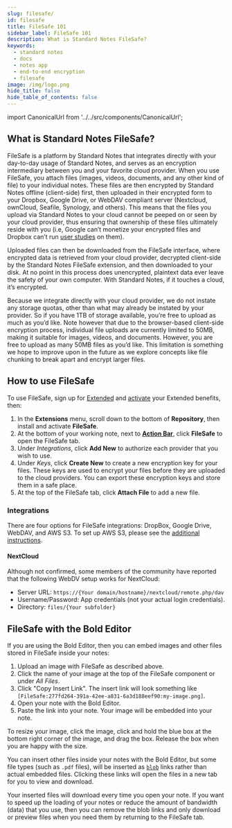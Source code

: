 ```yaml
---
slug: filesafe/
id: filesafe
title: FileSafe 101
sidebar_label: FileSafe 101
description: What is Standard Notes FileSafe?
keywords:
  - standard notes
  - docs
  - notes app
  - end-to-end encryption
  - filesafe
image: /img/logo.png
hide_title: false
hide_table_of_contents: false
---
```


<!-- Copied from https://standardnotes.org/help/44/filesafe-101 -->

import CanonicalUrl from '../../src/components/CanonicalUrl';

<CanonicalUrl
 canonicalUrl="https://standardnotes.org/help/44/filesafe-101"
/>

## What is Standard Notes FileSafe?

FileSafe is a platform by Standard Notes that integrates directly with your day-to-day usage of Standard Notes, and serves as an encryption intermediary between you and your favorite cloud provider. When you use FileSafe, you attach files (images, videos, documents, and any other kind of file) to your individual notes. These files are then encrypted by Standard Notes offline (client-side) first, then uploaded in their encrypted form to your Dropbox, Google Drive, or WebDAV compliant server (Nextcloud, ownCloud, Seafile, Synology, and others). This means that the files you upload via Standard Notes to your cloud cannot be peeped on or seen by your cloud provider, thus ensuring that ownership of these files ultimately reside with you (i.e, Google can’t monetize your encrypted files and Dropbox can’t run [user studies](https://hbr.org/2018/07/a-study-of-thousands-of-dropbox-projects-reveals-how-successful-teams-collaborate) on them).

Uploaded files can then be downloaded from the FileSafe interface, where encrypted data is retrieved from your cloud provider, decrypted client-side by the Standard Notes FileSafe extension, and then downloaded to your disk. At no point in this process does unencrypted, plaintext data ever leave the safety of your own computer. With Standard Notes, if it touches a cloud, it’s encrypted.

Because we integrate directly with your cloud provider, we do not instate any storage quotas, other than what may already be instated by your provider. So if you have 1TB of storage available, you’re free to upload as much as you’d like. Note however that due to the browser-based client-side encryption process, individual file uploads are currently limited to 50MB, making it suitable for images, videos, and documents. However, you are free to upload as many 50MB files as you’d like. This limitation is something we hope to improve upon in the future as we explore concepts like file chunking to break apart and encrypt larger files.

## How to use FileSafe

To use FileSafe, sign up for [Extended](https://standardnotes.org/extensions) and [activate](https://standardnotes.org/help/29/how-do-i-install-extensions-once-i-ve-signed-up-for-extended) your Extended benefits, then:

1. In the **Extensions** menu, scroll down to the bottom of **Repository**, then install and activate **FileSafe**.
2. At the bottom of your working note, next to **[Action Bar](./action-bar.md)**, click **FileSafe** to open the FileSafe tab.
3. Under _Integrations_, click **Add New** to authorize each provider that you wish to use.
4. Under _Keys_, click **Create New** to create a new encryption key for your files. These keys are used to encrypt your files before they are uploaded to the cloud providers. You can export these encryption keys and store them in a safe place.
5. At the top of the FileSafe tab, click **Attach File** to add a new file.

### Integrations

There are four options for FileSafe integrations: DropBox, Google Drive, WebDAV, and AWS S3. To set up AWS S3, please see the [additional instructions](./filesafe-aws.md).

#### NextCloud

Although not confirmed, some members of the community have reported that the following WebDV setup works for NextCloud:

- Server URL: `https://{Your domain/hostname}/nextcloud/remote.php/dav`
- Username/Password: App credentials (not your actual login credentials).
- Directory: `files/{Your subfolder}`

## FileSafe with the Bold Editor

If you are using the Bold Editor, then you can embed images and other files stored in FileSafe inside your notes:

1. Upload an image with FileSafe as described above.
2. Click the name of your image at the top of the FileSafe component or under _All Files_.
3. Click "Copy Insert Link". The insert link will look something like `[FileSafe:277fd264-391a-42ee-a831-6a3d188eef90:my-image.png]`.
4. Open your note with the Bold Editor.
5. Paste the link into your note. Your image will be embedded into your note.

To resize your image, click the image, click and hold the blue box at the bottom right corner of the image, and drag the box. Release the box when you are happy with the size.

You can insert other files inside your notes with the Bold Editor, but some file types (such as `.pdf` files), will be inserted as [`blob`](https://developer.mozilla.org/en-US/docs/Web/API/Blob) links rather than actual embedded files. Clicking these links will open the files in a new tab for you to view and download.

Your inserted files will download every time you open your note. If you want to speed up the loading of your notes or reduce the amount of bandwidth (data) that you use, then you can remove the blob links and only download or preview files when you need them by returning to the FileSafe tab.
